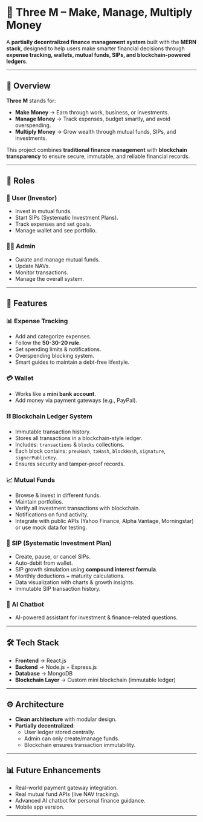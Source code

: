 # 💸 Three M – Make, Manage, Multiply Money  

A **partially decentralized finance management system** built with the **MERN stack**, designed to help users make smarter financial decisions through **expense tracking, wallets, mutual funds, SIPs, and blockchain-powered ledgers**.  

---

## 🚀 Overview  

**Three M** stands for:  
- **Make Money** → Earn through work, business, or investments.  
- **Manage Money** → Track expenses, budget smartly, and avoid overspending.  
- **Multiply Money** → Grow wealth through mutual funds, SIPs, and investments.  

This project combines **traditional finance management** with **blockchain transparency** to ensure secure, immutable, and reliable financial records.  

---

## 👥 Roles  

### 👤 User (Investor)  
- Invest in mutual funds.  
- Start SIPs (Systematic Investment Plans).  
- Track expenses and set goals.  
- Manage wallet and see portfolio.  

### 👨‍💻 Admin  
- Curate and manage mutual funds.  
- Update NAVs.  
- Monitor transactions.  
- Manage the overall system.  

---

## 🔑 Features  

### 📊 Expense Tracking  
- Add and categorize expenses.  
- Follow the **50-30-20 rule**.  
- Set spending limits & notifications.  
- Overspending blocking system.  
- Smart guides to maintain a debt-free lifestyle.  

### 💳 Wallet  
- Works like a **mini bank account**.  
- Add money via payment gateways (e.g., PayPal).  

### ⛓ Blockchain Ledger System  
- Immutable transaction history.  
- Stores all transactions in a blockchain-style ledger.  
- Includes: `transactions` & `blocks` collections.  
- Each block contains: `prevHash`, `txHash`, `blockHash`, `signature`, `signerPublicKey`.  
- Ensures security and tamper-proof records.  

### 📈 Mutual Funds  
- Browse & invest in different funds.  
- Maintain portfolios.  
- Verify all investment transactions with blockchain.  
- Notifications on fund activity.  
- Integrate with public APIs (Yahoo Finance, Alpha Vantage, Morningstar) or use mock data for testing.  

### 🔄 SIP (Systematic Investment Plan)  
- Create, pause, or cancel SIPs.  
- Auto-debit from wallet.  
- SIP growth simulation using **compound interest formula**.  
- Monthly deductions + maturity calculations.  
- Data visualization with charts & growth insights.  
- Immutable SIP transaction history.  

### 🤖 AI Chatbot  
- AI-powered assistant for investment & finance-related questions.  

---

## 🛠 Tech Stack  

- **Frontend** → React.js  
- **Backend** → Node.js + Express.js  
- **Database** → MongoDB  
- **Blockchain Layer** → Custom mini blockchain (immutable ledger)  

---

## ⚙️ Architecture  

- **Clean architecture** with modular design.  
- **Partially decentralized**:  
  - User ledger stored centrally.  
  - Admin can only create/manage funds.  
  - Blockchain ensures transaction immutability.  

---

## 📊 Future Enhancements  

- Real-world payment gateway integration.  
- Real mutual fund APIs (live NAV tracking).  
- Advanced AI chatbot for personal finance guidance.  
- Mobile app version.  

---

 

 

 
